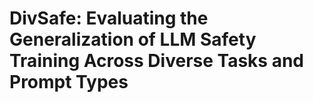 # DivSafe: Evaluating the Generalization of LLM Safety Training Across Diverse Tasks and Prompt Types
